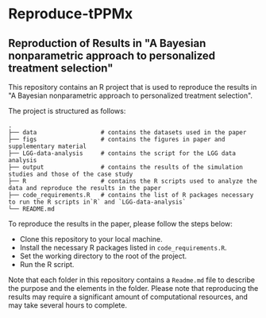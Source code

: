 # Reproduce-tPPMx

## Reproduction of Results in "A Bayesian nonparametric approach to personalized treatment selection"
This repository contains an R project that is used to reproduce the results in "A Bayesian nonparametric approach to personalized treatment selection".

The project is structured as follows:
```
.
├── data                  # contains the datasets used in the paper
├── figs                  # contains the figures in paper and supplementary material
├── LGG-data-analysis     # contains the script for the LGG data analysis
├── output                # contains the results of the simulation studies and those of the case study
├── R                     # contains the R scripts used to analyze the data and reproduce the results in the paper
├── code_requirements.R   # contains the list of R packages necessary to run the R scripts in`R` and `LGG-data-analysis`
└── README.md
```

To reproduce the results in the paper, please follow the steps below:

* Clone this repository to your local machine.
* Install the necessary R packages listed in `code_requirements.R`.
* Set the working directory to the root of the project.
* Run the R script.

Note that each folder in this repository contains a `Readme.md` file to describe the purpose and the elements in the folder.
Please note that reproducing the results may require a significant amount of computational resources, and may take several hours to complete. 

